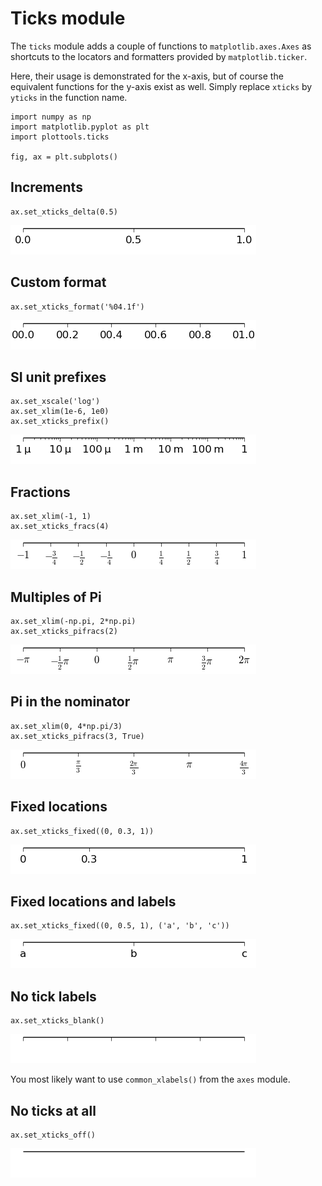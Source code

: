 # Ticks module

The `ticks` module adds a couple of functions to
`matplotlib.axes.Axes` as shortcuts to the locators and formatters
provided by `matplotlib.ticker`.

Here, their usage is demonstrated for the x-axis, but of course the
equivalent functions for the y-axis exist as well. Simply replace
`xticks` by `yticks` in the function name.

```
import numpy as np
import matplotlib.pyplot as plt
import plottools.ticks

fig, ax = plt.subplots()
```

## Increments

```
ax.set_xticks_delta(0.5)
```
![delta](figures/ticks-delta.png)


## Custom format

```
ax.set_xticks_format('%04.1f')
```
![format](figures/ticks-format.png)


## SI unit prefixes

```
ax.set_xscale('log')
ax.set_xlim(1e-6, 1e0)
ax.set_xticks_prefix()
```
![prefix](figures/ticks-prefix.png)


## Fractions

```
ax.set_xlim(-1, 1)
ax.set_xticks_fracs(4)
```
![fracs](figures/ticks-fracs.png)


## Multiples of Pi

```
ax.set_xlim(-np.pi, 2*np.pi)
ax.set_xticks_pifracs(2)
```
![pifracs](figures/ticks-pifracs.png)


## Pi in the nominator

```
ax.set_xlim(0, 4*np.pi/3)
ax.set_xticks_pifracs(3, True)
```
![pifracstop](figures/ticks-pifracstop.png)


## Fixed locations

```
ax.set_xticks_fixed((0, 0.3, 1))
```
![fixed](figures/ticks-fixed.png)


## Fixed locations and labels

```
ax.set_xticks_fixed((0, 0.5, 1), ('a', 'b', 'c'))
```
![fixedlabels](figures/ticks-fixedlabels.png)


## No tick labels

```
ax.set_xticks_blank()
```
![blank](figures/ticks-blank.png)

You most likely want to use `common_xlabels()` from the `axes` module. 


## No ticks at all

```
ax.set_xticks_off()
```
![off](figures/ticks-off.png)
